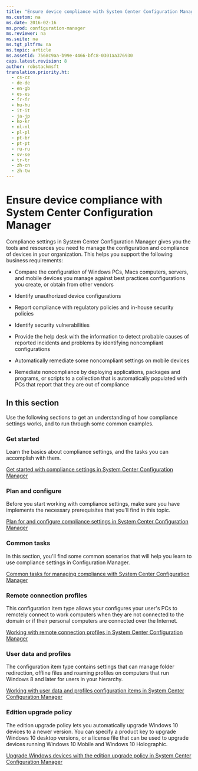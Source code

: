 ```yaml
---
title: "Ensure device compliance with System Center Configuration Manager"
ms.custom: na
ms.date: 2016-02-16
ms.prod: configuration-manager
ms.reviewer: na
ms.suite: na
ms.tgt_pltfrm: na
ms.topic: article
ms.assetid: 7568c9aa-b99e-4466-bfc8-0301aa376930
caps.latest.revision: 8
author: robstackmsft
translation.priority.ht: 
  - cs-cz
  - de-de
  - en-gb
  - es-es
  - fr-fr
  - hu-hu
  - it-it
  - ja-jp
  - ko-kr
  - nl-nl
  - pl-pl
  - pt-br
  - pt-pt
  - ru-ru
  - sv-se
  - tr-tr
  - zh-cn
  - zh-tw
---
```

# Ensure device compliance with System Center Configuration Manager
Compliance settings in System Center Configuration Manager gives you the tools and resources you need to manage the configuration and compliance of devices in your organization. This helps you support the following business requirements:  
  
-   Compare the configuration of Windows PCs, Macs computers, servers, and mobile devices you manage against best practices configurations you create, or obtain from other vendors  
  
-   Identify unauthorized device configurations  
  
-   Report compliance with regulatory policies and in-house security policies  
  
-   Identify security vulnerabilities  
  
-   Provide the help desk with the information to detect probable causes of reported incidents and problems by identifying noncompliant configurations  
  
-   Automatically remediate some noncompliant settings on mobile devices  
  
-   Remediate noncompliance by deploying applications, packages and programs, or scripts to a collection that is automatically populated with PCs that report that they are out of compliance  
  
## In this section  
 Use the following sections to get an understanding of how compliance settings works, and to run through some common examples.  
  
### Get started  
 Learn the basics about compliance settings, and the tasks you can accomplish with them.  
  
 [Get started with compliance settings in System Center Configuration Manager](../../compliance/get-started/get-started-with-compliance-settings.md)  
  
### Plan and configure  
 Before you start working with compliance settings, make sure you have implements the necessary prerequisites that you'll find in this topic.  
  
 [Plan for and configure compliance settings in System Center Configuration Manager](../../compliance/plan-design/plan-for-and-configure-compliance-settings.md)  
  
### Common tasks  
 In this section, you'll find some common scenarios that will help you learn to use compliance settings in Configuration Manager.  
  
 [Common tasks for managing compliance with System Center Configuration Manager](../../compliance/plan-design/common-tasks-for-managing-compliance.md)  
  
### Remote connection profiles  
 This configuration item type allows your configures your user's PCs to remotely connect to work computers when they are not connected to the domain or if their personal computers are connected over the Internet.  
  
 [Working with remote connection profiles in System Center Configuration Manager](../../compliance/plan-design/working-with-remote-connection-profiles.md)  
  
### User data and profiles  
 The configuration item type contains settings that can manage folder redirection, offline files and roaming profiles on computers that run Windows 8 and later for users in your hierarchy.  
  
 [Working with user data and profiles configuration items in System Center Configuration Manager](../../compliance/plan-design/working-with-user-data-and-profiles-configuration-items.md)  
  
### Edition upgrade policy  
 The edition upgrade policy lets you automatically upgrade Windows 10 devices to a newer version. You can specify a product key to upgrade Windows 10 desktop versions, or a license file that can be used to upgrade devices running Windows 10 Mobile and Windows 10 Holographic.  
  
 [Upgrade Windows devices with the edition upgrade policy in System Center Configuration Manager](../Topic/Upgrade%20Windows%20devices%20with%20the%20edition%20upgrade%20policy%20in%20System%20Center%20Configuration%20Manager.md)  
  
